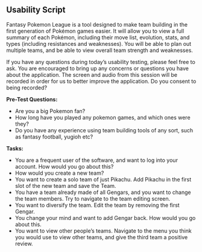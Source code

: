 ## Usability Script

Fantasy Pokemon League is a tool designed to make team building in the first generation of Pokémon games easier. It will allow you to view a full summary of each Pokémon, including their move list, evolution, stats, and types (including resistances and weaknesses). You will be able to plan out multiple teams, and be able to view overall team strength and weaknesses.

If you have any questions during today’s usability testing, please feel free to ask. You are encouraged to bring up any concerns or questions you have about the application. The screen and audio from this session will be recorded in order for us to better improve the application. Do you consent to being recorded?

**Pre-Test Questions:**

* Are you a big Pokemon fan?
* How long have you played any pokemon games, and which ones were they?
* Do you have any experience using team building tools of any sort, such as fantasy football, yugioh etc?

**Tasks:**

* You are a frequent user of the software, and want to log into your account. How would you go about this?
* How would you create a new team?
* You want to create a solo team of just Pikachu. Add Pikachu in the first slot of the new team and save the Team.
* You have a team already made of all Gengars, and you want to change the team members. Try to navigate to the team editing screen.
* You want to diversify the team. Edit the team by removing the first Gengar.
* You change your mind and want to add Gengar back. How would you go about this.
* You want to view other people’s teams. Navigate to the menu you think you would use to view other teams, and give the third team a positive review.
